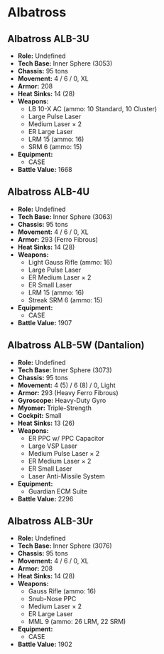 # Albatross
## Albatross ALB-3U
- **Role:** Undefined
- **Tech Base:** Inner Sphere (3053)
- **Chassis:** 95 tons
- **Movement:** 4 / 6 / 0, XL
- **Armor:** 208
- **Heat Sinks:** 14 (28)
- **Weapons:**
  - LB 10-X AC (ammo: 10 Standard, 10 Cluster)
  - Large Pulse Laser
  - Medium Laser × 2
  - ER Large Laser
  - LRM 15 (ammo: 16)
  - SRM 6 (ammo: 15)
- **Equipment:**
  - CASE
- **Battle Value:** 1668

## Albatross ALB-4U
- **Role:** Undefined
- **Tech Base:** Inner Sphere (3063)
- **Chassis:** 95 tons
- **Movement:** 4 / 6 / 0, XL
- **Armor:** 293 (Ferro Fibrous)
- **Heat Sinks:** 14 (28)
- **Weapons:**
  - Light Gauss Rifle (ammo: 16)
  - Large Pulse Laser
  - ER Medium Laser × 2
  - ER Small Laser
  - LRM 15 (ammo: 16)
  - Streak SRM 6 (ammo: 15)
- **Equipment:**
  - CASE
- **Battle Value:** 1907

## Albatross ALB-5W (Dantalion)
- **Role:** Undefined
- **Tech Base:** Inner Sphere (3073)
- **Chassis:** 95 tons
- **Movement:** 4 (5) / 6 (8) / 0, Light
- **Armor:** 293 (Heavy Ferro Fibrous)
- **Gyroscope:** Heavy-Duty Gyro
- **Myomer:** Triple-Strength
- **Cockpit:** Small
- **Heat Sinks:** 13 (26)
- **Weapons:**
  - ER PPC w/ PPC Capacitor
  - Large VSP Laser
  - Medium Pulse Laser × 2
  - ER Medium Laser × 2
  - ER Small Laser
  - Laser Anti-Missile System
- **Equipment:**
  - Guardian ECM Suite
- **Battle Value:** 2296

## Albatross ALB-3Ur
- **Role:** Undefined
- **Tech Base:** Inner Sphere (3076)
- **Chassis:** 95 tons
- **Movement:** 4 / 6 / 0, XL
- **Armor:** 208
- **Heat Sinks:** 14 (28)
- **Weapons:**
  - Gauss Rifle (ammo: 16)
  - Snub-Nose PPC
  - Medium Laser × 2
  - ER Large Laser
  - MML 9 (ammo: 26 LRM, 22 SRM)
- **Equipment:**
  - CASE
- **Battle Value:** 1902

